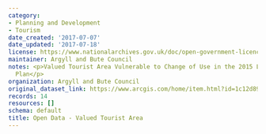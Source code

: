```yaml
---
category:
- Planning and Development
- Tourism
date_created: '2017-07-07'
date_updated: '2017-07-18'
license: https://www.nationalarchives.gov.uk/doc/open-government-licence/version/3/
maintainer: Argyll and Bute Council
notes: <p>Valued Tourist Area Vulnerable to Change of Use in the 2015 Local Development
  Plan</p>
organization: Argyll and Bute Council
original_dataset_link: https://www.arcgis.com/home/item.html?id=1c12d89cd7414cc993ba792709652a8c
records: 14
resources: []
schema: default
title: Open Data - Valued Tourist Area
---
```

